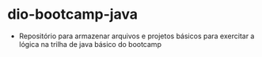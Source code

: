 # dio-bootcamp-java
- Repositório para armazenar arquivos e projetos básicos para exercitar a lógica na trilha de java básico do bootcamp
